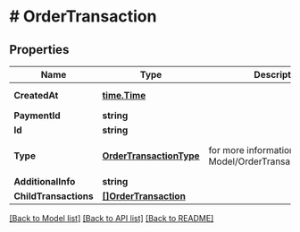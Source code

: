 # # OrderTransaction


## Properties 


Name | Type | Description | Notes
------------ | ------------- | ------------- | -------------
**CreatedAt**| [**time.Time**](time.Time.md) |   | [optional] [readonly]
**PaymentId**| **string** |   | [optional]
**Id**| **string** |   | [optional]
**Type**| [**OrderTransactionType**](OrderTransactionType.md) |  for more information please, see Model/OrderTransactionType.php  | [optional] [default to UNKNOWN]
**AdditionalInfo**| **string** |   | [optional]
**ChildTransactions**| [**[]OrderTransaction**](OrderTransaction.md) |   | [optional]


[[Back to Model list]](../../README.md#models) [[Back to API list]](../../README.md#endpoints) [[Back to README]](../../README.md)

